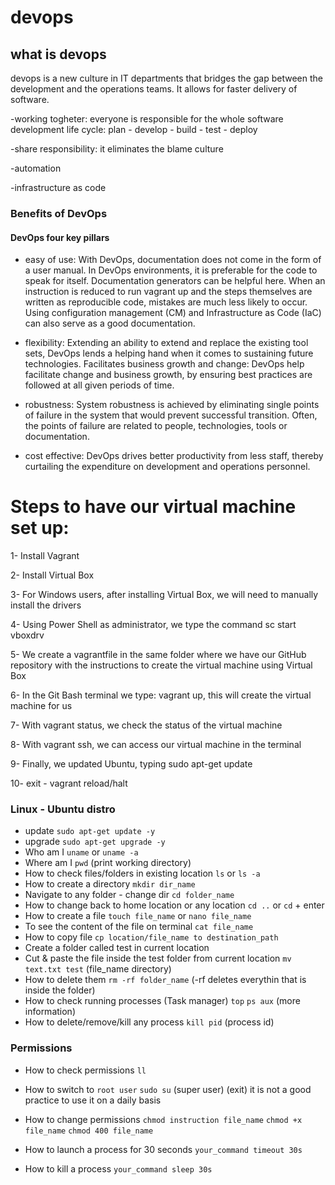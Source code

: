 # devops
## what is devops
devops is a new culture in IT departments that bridges the gap between 
the development and the operations teams.
It allows for faster delivery of software.

-working togheter: everyone is responsible for the whole software development
life cycle: plan - develop - build - test - deploy

-share responsibility: it eliminates the blame culture

-automation

-infrastructure as code 

### Benefits of DevOps

#### DevOps four key pillars

- easy of use: With DevOps, documentation does not come in the form of a user manual.
In DevOps environments, it is preferable for the code to speak for itself.
Documentation generators can be helpful here. 
When an instruction is reduced to run vagrant up and the steps
themselves are written as reproducible code, mistakes are much less likely to occur. Using configuration
management (CM) and Infrastructure as Code (IaC) can also serve as a good documentation.


- flexibility: Extending an ability to extend and replace the existing tool sets, DevOps lends a helping hand when it comes to sustaining future technologies. Facilitates business growth and change: DevOps help facilitate change and business growth, by ensuring best practices are followed at all given periods of time.

- robustness: System robustness is achieved by eliminating single points of failure in the system that would prevent successful transition. Often, the points of failure are related to people, technologies, tools or documentation.

- cost effective: DevOps drives better productivity from less staff, thereby curtailing the expenditure on development and operations personnel.


# Steps to have our virtual machine set up:

1- Install Vagrant

2- Install Virtual Box

3- For Windows users, after installing Virtual Box, we will need to manually install the drivers

4- Using Power Shell as administrator, we type the command sc start vboxdrv

5- We create a vagrantfile in the same folder where we have our GitHub repository with the instructions to create the virtual machine using Virtual Box

6- In the Git Bash terminal we type: vagrant up, this will create the virtual machine for us

7- With vagrant status, we check the status of the virtual machine

8- With vagrant ssh, we can access our virtual machine in the terminal

9- Finally, we updated Ubuntu, typing sudo apt-get update

10- exit - vagrant reload/halt 

### Linux - Ubuntu distro
- update `sudo apt-get update -y`
- upgrade `sudo apt-get upgrade -y`
- Who am I `uname` or `uname -a`
- Where am I `pwd` (print working directory)
- How to check files/folders in existing location `ls` or `ls -a`
- How to create a directory `mkdir dir_name` 
- Navigate to any folder - change dir `cd folder_name`
- How to change back to home location or any location `cd ..` or `cd` + enter
- How to create a file `touch file_name` or `nano file_name`
- To see the content of the file on terminal `cat file_name`
- How to copy file `cp location/file_name to destination_path`
- Create a folder called test in current location
- Cut & paste the file inside the test folder from current location `mv text.txt test` (file_name directory)
- How to delete them `rm -rf folder_name` (-rf deletes everythin that is inside the folder)
- How to check running processes (Task manager) `top` `ps aux` (more information)
- How to delete/remove/kill any process `kill pid` (process id)

### Permissions
- How to check permissions `ll`
- How to switch to `root user` `sudo su` (super user) (exit)
    it is not a good practice to use it on a daily basis    
- How to change permissions `chmod instruction file_name`
    `chmod +x file_name` `chmod 400 file_name`
- How to launch a process for 30 seconds `your_command timeout 30s`

- How to kill a process  `your_command sleep 30s`

